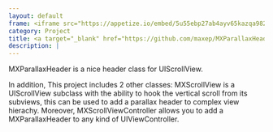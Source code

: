 ```yaml
---
layout: default
frame: <iframe src="https://appetize.io/embed/5u55ebp27ab4ayv65kazqa982g?device=iphone6s&scale=50&autoplay=true&orientation=portrait&deviceColor=black" width="208px" height="435px" frameborder="0" scrolling="no"></iframe>
category: Project
title: <a target="_blank" href="https://github.com/maxep/MXParallaxHeader">MXParallaxHeader</a>
description: |
---
```

MXParallaxHeader is a nice header class for UIScrollView.

In addition, This project includes 2 other classes: MXScrollView is a UIScrollView subclass with the ability to hook the vertical scroll from its subviews, this can be used to add a parallax header to complex view hierachy. Moreover, MXScrollViewController allows you to add a MXParallaxHeader to any kind of UIViewController.